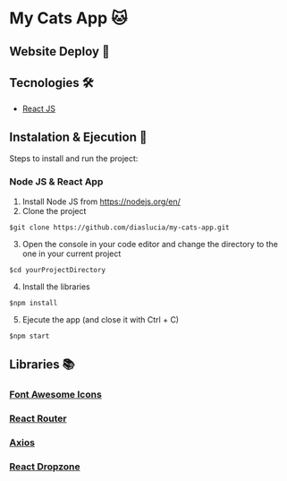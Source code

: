# My Cats App 🐱

## Website Deploy 🏁

## Tecnologies 🛠️

- [React JS](https://es.reactjs.org/)

## Instalation & Ejecution 🚀

Steps to install and run the project:

### Node JS & React App

1. Install Node JS from https://nodejs.org/en/
2. Clone the project
```
$git clone https://github.com/diaslucia/my-cats-app.git
```
3. Open the console in your code editor and change the directory to the one in your current project
```
$cd yourProjectDirectory
```
4. Install the libraries
```
$npm install
```

5. Ejecute the app (and close it with Ctrl + C)
```
$npm start
```

## Libraries 📚

### [Font Awesome Icons](https://fontawesome.com/icons)
### [React Router](https://reactrouter.com/)
### [Axios](https://axios-http.com/)
### [React Dropzone](https://react-dropzone.js.org/)